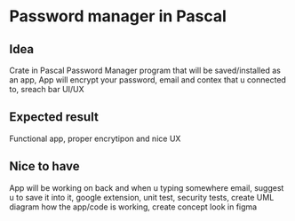 # Password manager in Pascal  
## Idea
Crate in Pascal Password Manager program that will be saved/installed as an app,
App will encrypt your password, email and contex that u connected to,
sreach bar
UI/UX

## Expected result
Functional app, proper encrytipon and nice UX

## Nice to have
App will be working on back and when u typing somewhere email, suggest u to save it into it,
google extension, unit test, security tests, create UML diagram how the app/code is working, create concept look in figma 
